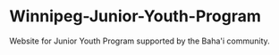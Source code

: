 # Winnipeg-Junior-Youth-Program
Website for Junior Youth Program supported by the Baha'i community.
